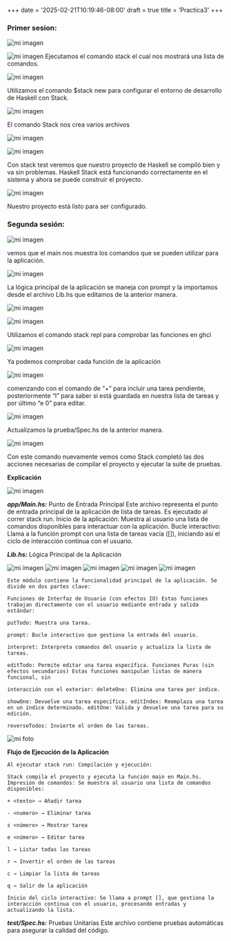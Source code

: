 +++
date = '2025-02-21T10:19:46-08:00'
draft = true
title = 'Practica3'
+++

### Primer sesion:
 ![mi imagen](ph1.png)
 
 ![mi imagen](ph2.png)
Ejecutamos el comando stack el cual nos mostrará una lista de comandos.

![mi imagen](ph3.png)

Utilizamos el comando $stack new para configurar el entorno de desarrollo de Haskell con Stack.

![mi imagen](ph4.png)

El comando Stack nos crea varios archivos

![mi imagen](ph5.png)

![mi imagen](ph6.png)

Con stack test veremos que nuestro proyecto de Haskell se compiló bien y va sin problemas. Haskell Stack está funcionando correctamente en el sistema y ahora se puede construir el proyecto.

![mi imagen](ph7.png)

Nuestro proyecto está listo para ser configurado.

### Segunda sesión:

![mi imagen](ph8.png)

vemos que el main nos muestra los comandos que se pueden utilizar para la aplicación.

![mi imagen](ph9.png)

La lógica principal de la aplicación se maneja con prompt y la importamos desde el archivo Lib.hs que editamos de la anterior manera.

![mi imagen](ph10.png)

![mi imagen](ph11.png)

Utilizamos el comando stack repl para comprobar las funciones en ghci

![mi imagen](ph12.png)

Ya podemos comprobar cada función de la aplicación

![mi imagen](ph13.png)

comenzando con el comando de “+” para incluir una tarea pendiente, posteriormente “l” para saber si está guardada en nuestra lista de tareas y por último “e 0” para editar.

![mi imagen](ph14.png)

Actualizamos la prueba/Spec.hs de la anterior manera.

![mi imagen](ph15.png)

Con este comando nuevamente vemos como Stack completó las dos acciones necesarias de compilar el proyecto y ejecutar la suite de pruebas.

**Explicación**

![mi imagen](ph16.png)

**_app/Main.hs:_** 
Punto de Entrada Principal Este archivo representa el punto de entrada principal de la aplicación de lista de tareas. Es ejecutado al correr stack run. Inicio de la aplicación: Muestra al usuario una lista de comandos disponibles para interactuar con la aplicación. Bucle interactivo: Llama a la función prompt con una lista de tareas vacía ([]), iniciando así el ciclo de interacción continua con el usuario.

**_Lib.hs:_** Lógica Principal de la Aplicación

![mi imagen](ph17.png)
![mi imagen](ph18.png)
![mi imagen](ph19.png)
![mi imagen](ph20.png)
![mi imagen](ph21.png)

```
Este módulo contiene la funcionalidad principal de la aplicación. Se divide en dos partes clave:

Funciones de Interfaz de Usuario (con efectos IO) Estas funciones trabajan directamente con el usuario mediante entrada y salida estándar: 

putTodo: Muestra una tarea. 

prompt: Bucle interactivo que gestiona la entrada del usuario. 

interpret: Interpreta comandos del usuario y actualiza la lista de tareas.

editTodo: Permite editar una tarea específica. Funciones Puras (sin efectos secundarios) Estas funciones manipulan listas de manera funcional, sin 

interacción con el exterior: deleteOne: Elimina una tarea por índice. 

showOne: Devuelve una tarea específica. editIndex: Reemplaza una tarea en un índice determinado. editOne: Valida y devuelve una tarea para su edición.

reverseTodos: Invierte el orden de las tareas.
```

![mi foto](ph22.png)

**Flujo de Ejecución de la Aplicación** 
```
Al ejecutar stack run: Compilación y ejecución: 

Stack compila el proyecto y ejecuta la función main en Main.hs. Impresión de comandos: Se muestra al usuario una lista de comandos disponibles:

+ <texto> → Añadir tarea

- <numero> → Eliminar tarea

s <número> → Mostrar tarea

e <número> → Editar tarea 

l → Listar todas las tareas 

r → Invertir el orden de las tareas 

c → Limpiar la lista de tareas 

q → Salir de la aplicación 

Inicio del ciclo interactivo: Se llama a prompt [], que gestiona la interacción continua con el usuario, procesando entradas y actualizando la lista.
```
**_test/Spec.hs:_** Pruebas Unitarias Este archivo contiene pruebas automáticas para asegurar la calidad del código.